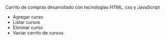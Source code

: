 Carrito de compras desarrollado con tecnologías HTML, css y JavaScript

* Agregar curso
* Listar cursos
* Eliminar curso
* Vaciar carrito de cursos
